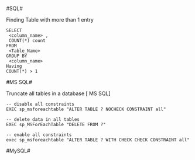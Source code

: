 #SQL#

Finding Table with more than 1 entry

    SELECT 
     <column_name> ,
     COUNT(*) count
    FROM 
     <Table_Name>
    GROUP BY
     <column_name>
    Having
    COUNT(*) > 1

#MS SQL#

Truncate all tables in a database [ MS SQL]

    -- disable all constraints
    EXEC sp_msforeachtable "ALTER TABLE ? NOCHECK CONSTRAINT all"

    -- delete data in all tables
    EXEC sp_MSForEachTable "DELETE FROM ?"

    -- enable all constraints
    exec sp_msforeachtable "ALTER TABLE ? WITH CHECK CHECK CONSTRAINT all"

#MySQL#
